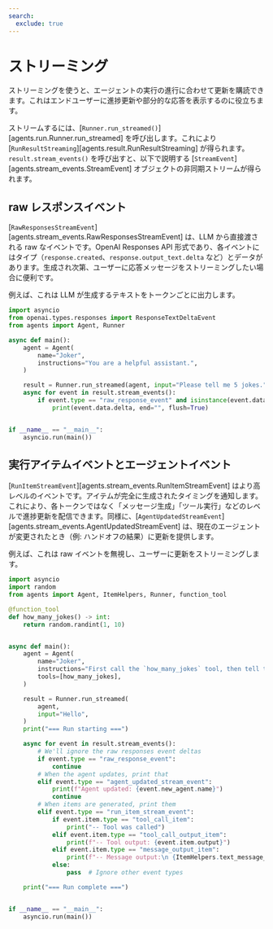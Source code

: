 ```yaml
---
search:
  exclude: true
---
```

# ストリーミング

ストリーミングを使うと、エージェントの実行の進行に合わせて更新を購読できます。これはエンドユーザーに進捗更新や部分的な応答を表示するのに役立ちます。

ストリームするには、[`Runner.run_streamed()`][agents.run.Runner.run_streamed] を呼び出します。これにより [`RunResultStreaming`][agents.result.RunResultStreaming] が得られます。`result.stream_events()` を呼び出すと、以下で説明する [`StreamEvent`][agents.stream_events.StreamEvent] オブジェクトの非同期ストリームが得られます。

## raw レスポンスイベント

[`RawResponsesStreamEvent`][agents.stream_events.RawResponsesStreamEvent] は、LLM から直接渡される raw なイベントです。OpenAI Responses API 形式であり、各イベントにはタイプ（`response.created`、`response.output_text.delta` など）とデータがあります。生成され次第、ユーザーに応答メッセージをストリーミングしたい場合に便利です。

例えば、これは LLM が生成するテキストをトークンごとに出力します。

```python
import asyncio
from openai.types.responses import ResponseTextDeltaEvent
from agents import Agent, Runner

async def main():
    agent = Agent(
        name="Joker",
        instructions="You are a helpful assistant.",
    )

    result = Runner.run_streamed(agent, input="Please tell me 5 jokes.")
    async for event in result.stream_events():
        if event.type == "raw_response_event" and isinstance(event.data, ResponseTextDeltaEvent):
            print(event.data.delta, end="", flush=True)


if __name__ == "__main__":
    asyncio.run(main())
```

## 実行アイテムイベントとエージェントイベント

[`RunItemStreamEvent`][agents.stream_events.RunItemStreamEvent] はより高レベルのイベントです。アイテムが完全に生成されたタイミングを通知します。これにより、各トークンではなく「メッセージ生成」「ツール実行」などのレベルで進捗更新を配信できます。同様に、[`AgentUpdatedStreamEvent`][agents.stream_events.AgentUpdatedStreamEvent] は、現在のエージェントが変更されたとき（例: ハンドオフの結果）に更新を提供します。

例えば、これは raw イベントを無視し、ユーザーに更新をストリーミングします。

```python
import asyncio
import random
from agents import Agent, ItemHelpers, Runner, function_tool

@function_tool
def how_many_jokes() -> int:
    return random.randint(1, 10)


async def main():
    agent = Agent(
        name="Joker",
        instructions="First call the `how_many_jokes` tool, then tell that many jokes.",
        tools=[how_many_jokes],
    )

    result = Runner.run_streamed(
        agent,
        input="Hello",
    )
    print("=== Run starting ===")

    async for event in result.stream_events():
        # We'll ignore the raw responses event deltas
        if event.type == "raw_response_event":
            continue
        # When the agent updates, print that
        elif event.type == "agent_updated_stream_event":
            print(f"Agent updated: {event.new_agent.name}")
            continue
        # When items are generated, print them
        elif event.type == "run_item_stream_event":
            if event.item.type == "tool_call_item":
                print("-- Tool was called")
            elif event.item.type == "tool_call_output_item":
                print(f"-- Tool output: {event.item.output}")
            elif event.item.type == "message_output_item":
                print(f"-- Message output:\n {ItemHelpers.text_message_output(event.item)}")
            else:
                pass  # Ignore other event types

    print("=== Run complete ===")


if __name__ == "__main__":
    asyncio.run(main())
```